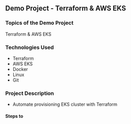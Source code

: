 ## Demo Project - Terraform & AWS EKS

### Topics of the Demo Project
Terraform & AWS EKS

### Technologies Used
- Terraform
- AWS EKS
- Docker
- Linux
- Git

### Project Description
- Automate provisioning EKS cluster with Terraform

#### Steps to 